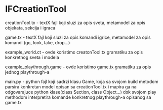 # IFCreationTool

creationTool.tx - textX fajl koji sluzi za opis sveta, metamodel za opis objekata, sekcija i igraca

game.tx - textX fajl koji sluzi za opis komandi igrice, metamodel za opis komandi (go, look, take, drop...)

example_world.ct - ovde koristimo creatonTool.tx gramatiku za opis konkretnog sveta i modela

example_playthrough.game - ovde koristimo game.tx gramatiku za opis jednog playthrough-a

main.py - python fajl koji sadrzi klasu Game, koja sa svojom build metodom parsira konkretan model opisan sa creationTool.tx i mapira ga na odgovarajuce python klase(class Section, class Object...)
dok svojom play methodom interpretira komande konkretnog playthrough-a opisanog sa game.tx

